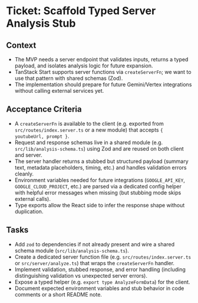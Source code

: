 # Ticket: Scaffold Typed Server Analysis Stub

## Context

- The MVP needs a server endpoint that validates inputs, returns a typed payload, and isolates analysis logic for future expansion.
- TanStack Start supports server functions via `createServerFn`; we want to use that pattern with shared schemas (Zod).
- The implementation should prepare for future Gemini/Vertex integrations without calling external services yet.

## Acceptance Criteria

- A `createServerFn` is available to the client (e.g. exported from `src/routes/index.server.ts` or a new module) that accepts `{ youtubeUrl, prompt }`.
- Request and response schemas live in a shared module (e.g. `src/lib/analysis-schema.ts`) using Zod and are reused on both client and server.
- The server handler returns a stubbed but structured payload (summary text, metadata placeholders, timing, etc.) and handles validation errors cleanly.
- Environment variables needed for future integrations (`GOOGLE_API_KEY`, `GOOGLE_CLOUD_PROJECT`, etc.) are parsed via a dedicated config helper with helpful error messages when missing (but stubbing mode skips external calls).
- Type exports allow the React side to infer the response shape without duplication.

## Tasks

- Add `zod` to dependencies if not already present and wire a shared schema module (`src/lib/analysis-schema.ts`).
- Create a dedicated server function file (e.g. `src/routes/index.server.ts` or `src/server/analyze.ts`) that wraps the `createServerFn` handler.
- Implement validation, stubbed response, and error handling (including distinguishing validation vs unexpected server errors).
- Expose a typed helper (e.g. `export type AnalyzeFormData`) for the client.
- Document expected environment variables and stub behavior in code comments or a short README note.

